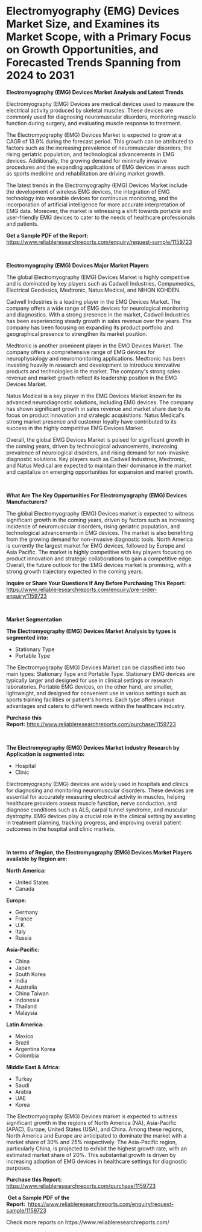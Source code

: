 <p><h1>Electromyography (EMG) Devices Market Size, and Examines its Market Scope, with a Primary Focus on Growth Opportunities, and Forecasted Trends Spanning from 2024 to 2031</h1></p><p><strong>Electromyography (EMG) Devices Market Analysis and Latest Trends</strong></p>
<p><p>Electromyography (EMG) Devices are medical devices used to measure the electrical activity produced by skeletal muscles. These devices are commonly used for diagnosing neuromuscular disorders, monitoring muscle function during surgery, and evaluating muscle response to treatment.</p><p>The Electromyography (EMG) Devices Market is expected to grow at a CAGR of 13.9% during the forecast period. This growth can be attributed to factors such as the increasing prevalence of neuromuscular disorders, the rising geriatric population, and technological advancements in EMG devices. Additionally, the growing demand for minimally invasive procedures and the expanding applications of EMG devices in areas such as sports medicine and rehabilitation are driving market growth.</p><p>The latest trends in the Electromyography (EMG) Devices Market include the development of wireless EMG devices, the integration of EMG technology into wearable devices for continuous monitoring, and the incorporation of artificial intelligence for more accurate interpretation of EMG data. Moreover, the market is witnessing a shift towards portable and user-friendly EMG devices to cater to the needs of healthcare professionals and patients.</p></p>
<p><strong>Get a Sample PDF of the Report:&nbsp;</strong> <a href="https://www.reliableresearchreports.com/enquiry/request-sample/1159723">https://www.reliableresearchreports.com/enquiry/request-sample/1159723</a></p>
<p>&nbsp;</p>
<p><strong>Electromyography (EMG) Devices Major Market Players</strong></p>
<p><p>The global Electromyography (EMG) Devices Market is highly competitive and is dominated by key players such as Cadwell Industries, Compumedics, Electrical Geodesics, Medtronic, Natus Medical, and NIHON KOHDEN.</p><p>Cadwell Industries is a leading player in the EMG Devices Market. The company offers a wide range of EMG devices for neurological monitoring and diagnostics. With a strong presence in the market, Cadwell Industries has been experiencing steady growth in sales revenue over the years. The company has been focusing on expanding its product portfolio and geographical presence to strengthen its market position.</p><p>Medtronic is another prominent player in the EMG Devices Market. The company offers a comprehensive range of EMG devices for neurophysiology and neuromonitoring applications. Medtronic has been investing heavily in research and development to introduce innovative products and technologies in the market. The company's strong sales revenue and market growth reflect its leadership position in the EMG Devices Market.</p><p>Natus Medical is a key player in the EMG Devices Market known for its advanced neurodiagnostic solutions, including EMG devices. The company has shown significant growth in sales revenue and market share due to its focus on product innovation and strategic acquisitions. Natus Medical's strong market presence and customer loyalty have contributed to its success in the highly competitive EMG Devices Market.</p><p>Overall, the global EMG Devices Market is poised for significant growth in the coming years, driven by technological advancements, increasing prevalence of neurological disorders, and rising demand for non-invasive diagnostic solutions. Key players such as Cadwell Industries, Medtronic, and Natus Medical are expected to maintain their dominance in the market and capitalize on emerging opportunities for expansion and market growth.</p></p>
<p>&nbsp;</p>
<p><strong>What Are The Key Opportunities For Electromyography (EMG) Devices Manufacturers?</strong></p>
<p><p>The global Electromyography (EMG) Devices market is expected to witness significant growth in the coming years, driven by factors such as increasing incidence of neuromuscular disorders, rising geriatric population, and technological advancements in EMG devices. The market is also benefiting from the growing demand for non-invasive diagnostic tools. North America is currently the largest market for EMG devices, followed by Europe and Asia Pacific. The market is highly competitive with key players focusing on product innovation and strategic collaborations to gain a competitive edge. Overall, the future outlook for the EMG devices market is promising, with a strong growth trajectory expected in the coming years.</p></p>
<p><strong>Inquire or Share Your Questions If Any Before Purchasing This Report:</strong> <a href="https://www.reliableresearchreports.com/enquiry/pre-order-enquiry/1159723">https://www.reliableresearchreports.com/enquiry/pre-order-enquiry/1159723</a></p>
<p>&nbsp;</p>
<p><strong>Market Segmentation</strong></p>
<p><strong>The Electromyography (EMG) Devices Market Analysis by types is segmented into:</strong></p>
<p><ul><li>Stationary Type</li><li>Portable Type</li></ul></p>
<p><p>The Electromyography (EMG) Devices Market can be classified into two main types: Stationary Type and Portable Type. Stationary EMG devices are typically larger and designed for use in clinical settings or research laboratories. Portable EMG devices, on the other hand, are smaller, lightweight, and designed for convenient use in various settings such as sports training facilities or patient's homes. Each type offers unique advantages and caters to different needs within the healthcare industry.</p></p>
<p><strong>Purchase this Report:&nbsp;</strong><a href="https://www.reliableresearchreports.com/purchase/1159723">https://www.reliableresearchreports.com/purchase/1159723</a></p>
<p>&nbsp;</p>
<p><strong>The Electromyography (EMG) Devices Market Industry Research by Application is segmented into:</strong></p>
<p><ul><li>Hospital</li><li>Clinic</li></ul></p>
<p><p>Electromyography (EMG) devices are widely used in hospitals and clinics for diagnosing and monitoring neuromuscular disorders. These devices are essential for accurately measuring electrical activity in muscles, helping healthcare providers assess muscle function, nerve conduction, and diagnose conditions such as ALS, carpal tunnel syndrome, and muscular dystrophy. EMG devices play a crucial role in the clinical setting by assisting in treatment planning, tracking progress, and improving overall patient outcomes in the hospital and clinic markets.</p></p>
<p>&nbsp;</p>
<p><strong>In terms of Region, the Electromyography (EMG) Devices Market Players available by Region are:</strong></p>
<p>
    <p> <strong> North America: </strong>
        <ul>
            <li>United States</li>
            <li>Canada</li>
        </ul>
        </p> 
    <p> <strong> Europe: </strong>
        <ul>
            <li>Germany</li>
            <li>France</li>
            <li>U.K.</li>
            <li>Italy</li>
            <li>Russia</li>
        </ul>
        </p> 
    <p> <strong> Asia-Pacific: </strong>
        <ul>
            <li>China</li>
            <li>Japan</li>
            <li>South Korea</li>
            <li>India</li>
            <li>Australia</li>
            <li>China Taiwan</li>
            <li>Indonesia</li>
            <li>Thailand</li>
            <li>Malaysia</li>
        </ul>
        </p> 
    <p> <strong> Latin America: </strong>
        <ul>
            <li>Mexico</li>
            <li>Brazil</li>
            <li>Argentina Korea</li>
            <li>Colombia</li>
        </ul>
        </p> 
    <p> <strong> Middle East & Africa: </strong>
        <ul>
            <li>Turkey</li>
            <li>Saudi</li>
            <li>Arabia</li>
            <li>UAE</li>
            <li>Korea</li>
        </ul>
    </p>
    </p>
<p><p>The Electromyography (EMG) Devices market is expected to witness significant growth in the regions of North America (NA), Asia-Pacific (APAC), Europe, United States (USA), and China. Among these regions, North America and Europe are anticipated to dominate the market with a market share of 30% and 25% respectively. The Asia-Pacific region, particularly China, is projected to exhibit the highest growth rate, with an estimated market share of 20%. This substantial growth is driven by increasing adoption of EMG devices in healthcare settings for diagnostic purposes.</p></p>
<p><strong>Purchase this Report: </strong><a href="https://www.reliableresearchreports.com/purchase/1159723">https://www.reliableresearchreports.com/purchase/1159723</a></p>
<p>&nbsp;<strong>Get a Sample PDF of the Report:&nbsp;&nbsp;</strong><a href="https://www.reliableresearchreports.com/enquiry/request-sample/1159723">https://www.reliableresearchreports.com/enquiry/request-sample/1159723</a></p>
<p><strong></strong></p>
<p>Check more reports on https://www.reliableresearchreports.com/</p>